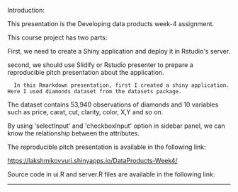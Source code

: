 Introduction:

This presentation is the Developing data products week-4 assignment.

This course project has two parts:
 
 First, we need to create a Shiny application and deploy it in Rstudio's server.
 
 second, we should use Slidify or Rstudio presenter to prepare a reproducible
 pitch presentation about the application.
  
      In this Rmarkdown presentation, first I created a shiny application. Here I used diamonds dataset from the datasets package. 
      
  The dataset contains 53,940 observations of diamonds and 10 variables such as price, carat, cut, clarity, color, X,Y and so on.
  
  By using 'selectInput' and 'checkboxInput' option in sidebar panel, we can know the relationship between the attributes. 
      
  The reproducible pitch presentation is available in the following link:
  
   https://lakshmikovvuri.shinyapps.io/DataProducts-Week4/

  
  Source code  in ui.R and server.R files are available in the following link:
  
  ---
